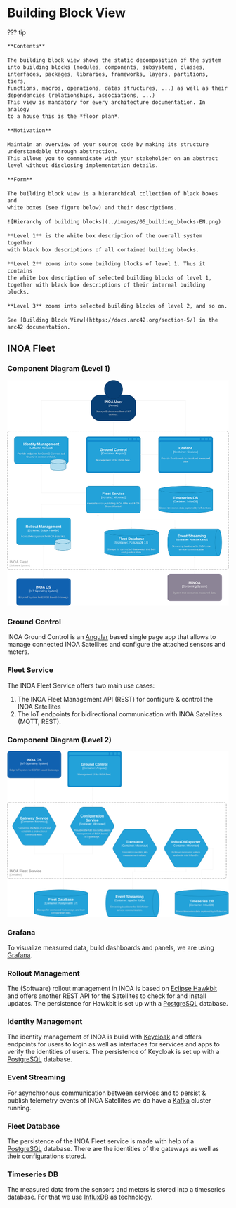 # Building Block View

??? tip

    **Contents**

    The building block view shows the static decomposition of the system
    into building blocks (modules, components, subsystems, classes,
    interfaces, packages, libraries, frameworks, layers, partitions, tiers,
    functions, macros, operations, datas structures, ...) as well as their
    dependencies (relationships, associations, ...)
    This view is mandatory for every architecture documentation. In analogy
    to a house this is the *floor plan*.

    **Motivation**

    Maintain an overview of your source code by making its structure
    understandable through abstraction.
    This allows you to communicate with your stakeholder on an abstract
    level without disclosing implementation details.

    **Form**

    The building block view is a hierarchical collection of black boxes and
    white boxes (see figure below) and their descriptions.

    ![Hierarchy of building blocks](../images/05_building_blocks-EN.png)

    **Level 1** is the white box description of the overall system together
    with black box descriptions of all contained building blocks.

    **Level 2** zooms into some building blocks of level 1. Thus it contains
    the white box description of selected building blocks of level 1,
    together with black box descriptions of their internal building blocks.

    **Level 3** zooms into selected building blocks of level 2, and so on.

    See [Building Block View](https://docs.arc42.org/section-5/) in the
    arc42 documentation.

## INOA Fleet

### Component Diagram (Level 1)

![Building-Blocks-Layer-1](building-blocks-layer-1-fleet-dark.drawio.svg)

### Ground Control

INOA Ground Control is an [Angular](https://angular.dev/) based single page app that allows to manage connected INOA Satellites and configure the attached sensors and meters.

### Fleet Service

The INOA Fleet Service offers two main use cases:

1. The INOA Fleet Management API (REST) for configure & control the INOA Satellites
2. The IoT endpoints for bidirectional communication with INOA Satellites (MQTT, REST).

### Component Diagram (Level 2)

![Building-Blocks-Layer-2](building-blocks-layer-2-fleet-service-dark.drawio.svg)

### Grafana

To visualize measured data, build dashboards and panels, we are using [Grafana](https://grafana.com/).

### Rollout Management

The (Software) rollout management in INOA is based on [Eclipse Hawkbit](https://eclipse.dev/hawkbit/) and offers another REST API for the Satellites to check for and install updates. The persistence for Hawkbit is set up with a [PostgreSQL](https://www.postgresql.org/) database.

### Identity Management

The identity management of INOA is build with [Keycloak](https://www.keycloak.org/) and offers endpoints for users to login as well as interfaces for services and apps to verify the identities of users. The persistence of Keycloak is set up with a [PostgreSQL](https://www.postgresql.org/) database.

### Event Streaming

For asynchronous communication between services and to persist & publish telemetry events of INOA Satellites we do have a [Kafka](https://kafka.apache.org/) cluster running.

### Fleet Database

The persistence of the INOA Fleet service is made with help of a [PostgreSQL](https://www.postgresql.org/) database. There are the identities of the gateways as well as their configurations stored.

### Timeseries DB

The measured data from the sensors and meters is stored into a timeseries database. For that we use [InfluxDB](https://www.influxdata.com/products/influxdb/) as technology.
